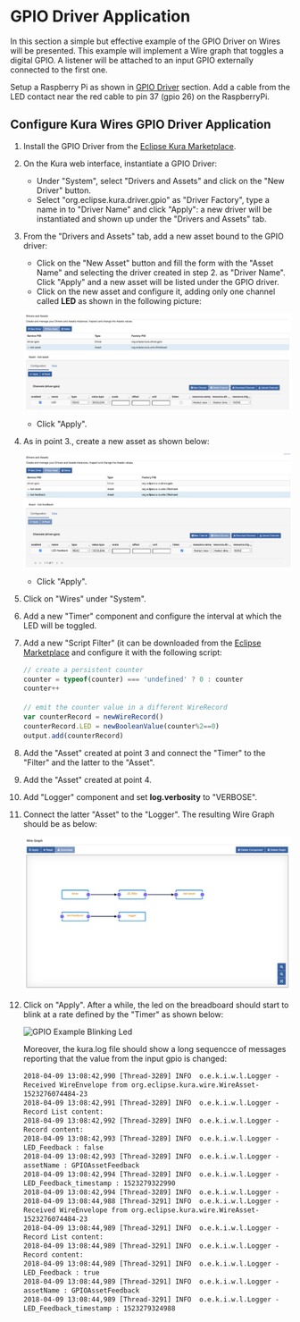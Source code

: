 # GPIO Driver Application

In this section a simple but effective example of the GPIO Driver on Wires will be presented. This example will implement a Wire graph that toggles a digital GPIO. A listener will be attached to an input GPIO externally connected to the first one.

Setup a Raspberry Pi as shown in [GPIO Driver](link-TODO) section. Add a cable from the LED contact near the red cable to pin 37 (gpio 26) on the RaspberryPi.



## Configure Kura Wires GPIO Driver Application

1. Install the GPIO Driver from the [Eclipse Kura Marketplace](https://marketplace.eclipse.org/content/gpio-driver-eclipse-kura-45).

2. On the Kura web interface, instantiate a GPIO Driver:
    * Under "System", select "Drivers and Assets" and click on the "New Driver" button.
    * Select "org.eclipse.kura.driver.gpio" as "Driver Factory", type a name in to "Driver Name" and click "Apply": a new driver will be instantiated and shown up under the "Drivers and Assets" tab.

3. From the "Drivers and Assets" tab, add a new asset bound to the GPIO driver:
    * Click on the "New Asset" button and fill the form with the "Asset Name" and selecting the driver created in step 2. as "Driver Name". Click "Apply" and a new asset will be listed under the GPIO driver.
    * Click on the new asset and configure it, adding only one channel called **LED** as shown in the following picture:

    ![GPIO Example Led Asset](./images/gpio-example-led-asset.png)

    * Click "Apply".

4. As in point 3., create a new asset as shown below:

    ![GPIO Example Led Feedback Asset](./images/gpio-example-led-feedback-asset.png)

    * Click "Apply".

5. Click on "Wires" under "System".

6. Add a new "Timer" component and configure the interval at which the LED will be toggled.

7. Add a new "Script Filter" (it can be downloaded from the [Eclipse Marketplace](https://marketplace.eclipse.org/content/wires-script-filter-kura-45) and configure it with the following script:

    ```javascript
    // create a persistent counter
    counter = typeof(counter) === 'undefined' ? 0 : counter
    counter++

    // emit the counter value in a different WireRecord
    var counterRecord = newWireRecord()
    counterRecord.LED = newBooleanValue(counter%2==0)
    output.add(counterRecord)
    ```

8. Add the "Asset" created at point 3 and connect the "Timer" to the "Filter" and the latter to the "Asset".

9. Add the "Asset" created at point 4.

10. Add "Logger" component and set **log.verbosity** to "VERBOSE".

11. Connect the latter "Asset" to the "Logger". The resulting Wire Graph should be as below:

    ![GPIO Example Wire Graph](./images/gpio-example-graph.png)

12. Click on "Apply". After a while, the led on the breadboard should start to blink at a rate defined by the "Timer" as shown below:

    ![GPIO Example Blinking Led](./images/gpio-example-blinking-led.gif)

    Moreover, the kura.log file should show a long sequencce of messages reporting that the value from the input gpio is changed:

    ```text
    2018-04-09 13:08:42,990 [Thread-3289] INFO  o.e.k.i.w.l.Logger - Received WireEnvelope from org.eclipse.kura.wire.WireAsset-1523276074484-23
    2018-04-09 13:08:42,991 [Thread-3289] INFO  o.e.k.i.w.l.Logger - Record List content: 
    2018-04-09 13:08:42,992 [Thread-3289] INFO  o.e.k.i.w.l.Logger -   Record content: 
    2018-04-09 13:08:42,993 [Thread-3289] INFO  o.e.k.i.w.l.Logger -     LED_Feedback : false
    2018-04-09 13:08:42,993 [Thread-3289] INFO  o.e.k.i.w.l.Logger -     assetName : GPIOAssetFeedback
    2018-04-09 13:08:42,994 [Thread-3289] INFO  o.e.k.i.w.l.Logger -     LED_Feedback_timestamp : 1523279322990
    2018-04-09 13:08:42,994 [Thread-3289] INFO  o.e.k.i.w.l.Logger - 
    2018-04-09 13:08:44,988 [Thread-3291] INFO  o.e.k.i.w.l.Logger - Received WireEnvelope from org.eclipse.kura.wire.WireAsset-1523276074484-23
    2018-04-09 13:08:44,989 [Thread-3291] INFO  o.e.k.i.w.l.Logger - Record List content: 
    2018-04-09 13:08:44,989 [Thread-3291] INFO  o.e.k.i.w.l.Logger -   Record content: 
    2018-04-09 13:08:44,989 [Thread-3291] INFO  o.e.k.i.w.l.Logger -     LED_Feedback : true
    2018-04-09 13:08:44,989 [Thread-3291] INFO  o.e.k.i.w.l.Logger -     assetName : GPIOAssetFeedback
    2018-04-09 13:08:44,989 [Thread-3291] INFO  o.e.k.i.w.l.Logger -     LED_Feedback_timestamp : 1523279324988
    ```
